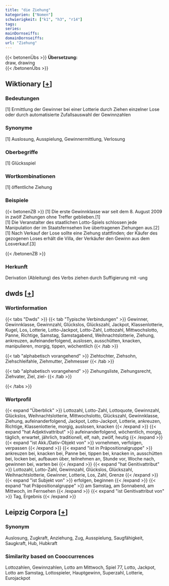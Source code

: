 ```yaml
---
title: "die Ziehung"
kategorien: ["Nomen"]
schwierigkeit: ["k1", "h3", "r14"]
tags:
series:
mainDornseiffs:
domainDornseiffs:
url: "Ziehung"
---
```


{{< betonenÜbs >}}
**Übersetzung:**  
draw, drawing  
{{< /betonenÜbs >}}

## Wiktionary [[+](https://de.wiktionary.org/wiki/Ziehung)]

### Bedeutungen
[1] Ermittlung der Gewinner bei einer Lotterie durch Ziehen einzelner Lose oder durch automatisierte Zufallsauswahl der Gewinnzahlen  

### Synonyme
[1] Auslosung, Ausspielung, Gewinnermittlung, Verlosung  

### Oberbegriffe
[1] Glücksspiel  

### Wortkombinationen
[1] öffentliche Ziehung  

### Beispiele
{{< betonenZB >}}
[1] Die erste Gewinnklasse war seit dem 8. August 2009 in zwölf Ziehungen ohne Treffer geblieben.[1]  
[1] Die Veranstalter des staatlichen Lotto-Spiels schlossen jede Manipulation der im Staatsfernsehen live übertragenen Ziehungen aus.[2]  
[1] Nach Verkauf der Lose sollte eine Ziehung stattfinden; der Käufer des gezogenen Loses erhält die Villa, der Verkäufer den Gewinn aus dem Losverkauf.[3]  

{{< /betonenZB >}}
### Herkunft
Derivation (Ableitung) des Verbs ziehen durch Suffigierung mit -ung  



## dwds [[+](https://www.dwds.de/wb/Ziehung)]

### Wortinformation
{{< tabs "Dwds" >}}
{{< tab "Typische Verbindungen" >}}
Gewinner, Gewinnklasse, Gewinnzahl, Glückslos, Glückszahl, Jackpot, Klassenlotterie, Kugel, Los, Lotterie, Lotto-Jackpot, Lotto-Zahl, Lottozahl, Mittwochslotto, Panne, Richtige, Samstag, Samstagabend, Weihnachtslotterie, Ziehung, ankreuzen, aufeinanderfolgend, auslosen, ausschütten, knacken, manipulieren, morgig, tippen, wöchentlich
{{< /tab >}}

{{< tab "alphabetisch vorangehend" >}}
Ziehtochter, Ziehsohn, Ziehschleifahle, Ziehmutter, Ziehmesser
{{< /tab >}}

{{< tab "alphabetisch vorangehend" >}}
Ziehungsliste, Ziehungsrecht, Ziehvater, Ziel, ziel-
{{< /tab >}}

{{< /tabs >}}

### Wortprofil
{{< expand "Überblick" >}} Lottozahl, Lotto-Zahl, Lottoquote, Gewinnzahl, Glückslos, Weihnachtslotterie, Mittwochslotto, Glückszahl, Gewinnklasse, Ziehung, aufeinanderfolgend, Jackpot, Lotto-Jackpot, Lotterie, ankreuzen, Richtige, Klassenlotterie, morgig, auslosen, knacken {{< /expand >}}
{{< expand "hat Adjektivattribut" >}} aufeinanderfolgend, wöchentlich, morgig, täglich, erwartet, jährlich, traditionell, elf, nah, zwölf, heutig {{< /expand >}}
{{< expand "ist Akk./Dativ-Objekt von" >}} vornehmen, verfolgen, verpassen {{< /expand >}}
{{< expand "ist in Präpositionalgruppe" >}} ankreuzen bei, knacken bei, Panne bei, tippen bei, knacken in, ausschütten bei, locken bei, aufbauen über, teilnehmen an, Stunde vor, Woche nach, gewinnen bei, warten bei {{< /expand >}}
{{< expand "hat Genitivattribut" >}} Lottozahl, Lotto-Zahl, Gewinnzahl, Glückslos, Glückszahl, Weihnachtslotterie, Gewinner, Lotterie, Los, Zahl, Grenze {{< /expand >}}
{{< expand "ist Subjekt von" >}} erfolgen, beginnen {{< /expand >}}
{{< expand "hat Präpositionalgruppe" >}} am Samstag, am Sonnabend, am Mittwoch, im Fernsehen {{< /expand >}}
{{< expand "ist Genitivattribut von" >}} Tag, Ergebnis {{< /expand >}}

## Leipzig Corpora [[+](https://corpora.uni-leipzig.de/en/res?word=Ziehung&corpusId=deu_newscrawl-public_2018)]


### Synonym
Auslosung, Zugkraft, Anziehung, Zug, Ausspielung, Saugfähigkeit, Saugkraft, Hub, Hubkraft


### Similarity based on Cooccurrences
Lottozahlen, Gewinnzahlen, Lotto am Mittwoch, Spiel 77, Lotto, Jackpot, Lotto am Samstag, Lottospieler, Hauptgewinn, Superzahl, Lotterie, Eurojackpot

